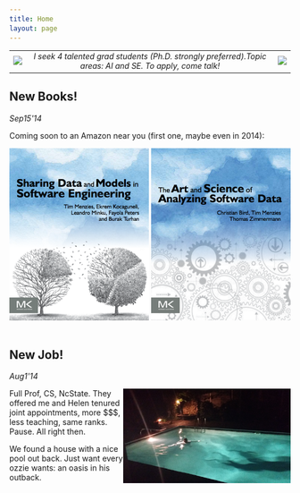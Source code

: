 ```yaml
---
title: Home
layout: page
---
```


<center><table width=450>
<tr><td valign=center>
<img src="http://pbs.twimg.com/profile_images/434188416268251136/5BvzppBK_normal.jpeg"></td><td align=center>
<em>I seek 4 talented grad students (Ph.D.
strongly preferred).Topic areas: AI and SE. To apply, come talk! </em>
</td><td valign=center>
<img src="http://pbs.twimg.com/profile_images/434188416268251136/5BvzppBK_normal.jpeg"></td></tr></table></center>



## New Books!

_Sep15'14_

Coming soon to an Amazon near you (first one, maybe even in 2014):

<center>
<img class=stand  width=250 src="img/shareBookCover.png">
<img class=stand  width=250 src="img/asdbookCover.png">

</center>
<br clear=all>

##  New Job!

_Aug1'14_

<img class=stand align=right width=300 src="img/pool.png">



Full Prof, CS, NcState. They offered me and Helen tenured joint appointments,  more $$$, less teaching, same ranks. Pause. All right then.  



We found a house with a nice pool out back. Just want every ozzie wants:  an oasis in his outback.<br clear=all>

